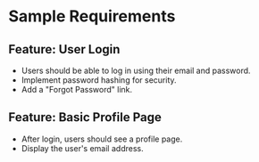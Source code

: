 # Sample Requirements

## Feature: User Login

- Users should be able to log in using their email and password.
- Implement password hashing for security.
- Add a "Forgot Password" link.

## Feature: Basic Profile Page

- After login, users should see a profile page.
- Display the user's email address.

